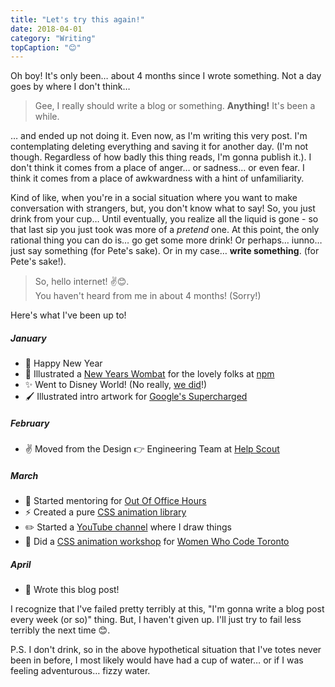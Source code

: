 ```yaml
---
title: "Let's try this again!"
date: 2018-04-01
category: "Writing"
topCaption: "😊"
---
```


Oh boy! It's only been… about 4 months since I wrote something. Not a day goes by where I don't think…

> Gee, I really should write a blog or something. **Anything!** It's been a while.

… and ended up not doing it. Even now, as I'm writing this very post. I'm contemplating deleting everything and saving it for another day. (I'm not though. Regardless of how badly this thing reads, I'm gonna publish it.). I don't think it comes from a place of anger… or sadness… or even fear. I think it comes from a place of awkwardness with a hint of unfamiliarity.

Kind of like, when you're in a social situation where you want to make conversation with strangers, but, you don't know what to say! So, you just drink from your cup… Until eventually, you realize all the liquid is gone - so that last sip you just took was more of a *pretend* one. At this point, the only rational thing you can do is… go get some more drink! Or perhaps… iunno… just say something (for Pete's sake). Or in my case… **write something**. (for Pete's sake!).

> So, hello internet! ✌️😊.<br />You haven't heard from me in about 4 months! (Sorry!)

Here's what I've been up to!

##### January
* 🎉 Happy New Year
* 🐻 Illustrated a [New Years Wombat](/image/posts/npm-new-years-wombat-2018.png) for the lovely folks at [npm](https://www.npmjs.com/)
* ✨ Went to Disney World! (No really, [we did](/images/posts/didney-2018.jpg)!)
* 🖌 Illustrated intro artwork for [Google's Supercharged](https://www.youtube.com/watch?v=jav5hPmUaUw)

##### February
* ✌️  Moved from the Design 👉 Engineering Team at [Help Scout](https://www.helpscout.net/)

##### March
* 🙌 Started mentoring for [Out Of Office Hours](https://www.outofofficehours.com/)
* ⚡️ Created a pure [CSS animation library](https://github.com/awesomecss/animations)
* ✏️ Started a [YouTube channel](https://www.youtube.com/channel/UCpdrIXP2AaS-vYIDhQe_YxA) where I draw things
* 👏 Did a [CSS animation workshop](https://github.com/ItsJonQ/workshop-practical-css-animations) for [Women Who Code Toronto](https://www.womenwhocode.com/toronto)

##### April
* 💪 Wrote this blog post!

I recognize that I've failed pretty terribly at this, "I'm gonna write a blog post every week (or so)" thing. But, I haven't given up. I'll just try to fail less terribly the next time 😊.


P.S. I don't drink, so in the above hypothetical situation that I've totes never been in before, I most likely would have had a cup of water… or if I was feeling adventurous… fizzy water.
